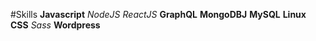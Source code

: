 #Skills
**Javascript** *NodeJS* *ReactJS* **GraphQL** **MongoDBJ** **MySQL** **Linux** **CSS** *Sass* **Wordpress**
